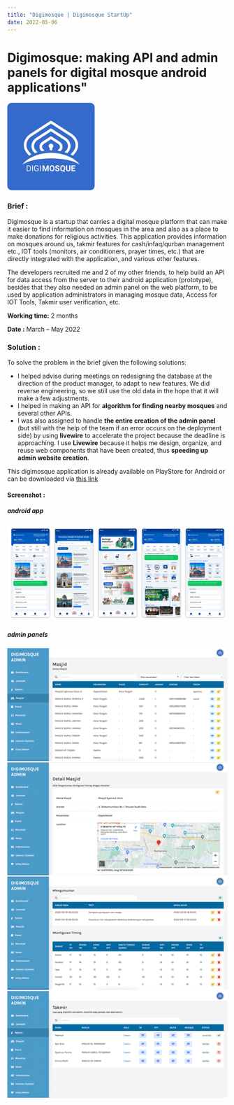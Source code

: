 ```yaml
---
title: "Digimosque | Digimosque StartUp"
date: 2022-05-06
---
```


# Digimosque: making API and admin panels for digital mosque android applications"
<img src="/projects/digi5.jpeg" alt="drawing" width="200" style="border-radius: 5%"/>

### Brief :
Digimosque is a startup that carries a digital mosque platform that can make it easier to find information on mosques in the area and also as a place to make donations for religious activities. This application provides information on mosques around us, takmir features for cash/infaq/qurban management etc., IOT tools (monitors, air conditioners, prayer times, etc.) that are directly integrated with the application, and various other features.

The developers recruited me and 2 of my other friends, to help build an API for data access from the server to their android application (prototype), besides that they also needed an admin panel on the web platform, to be used by application administrators in managing mosque data, Access for IOT Tools, Takmir user verification, etc.

**Working time:** 2 months

**Date :** March – May 2022

### Solution :
To solve the problem in the brief given the following solutions:
- I helped advise during meetings on redesigning the database at the direction of the product manager, to adapt to new features. We did reverse engineering, so we still use the old data in the hope that it will make a few adjustments.
- I helped in making an API for **algorithm for finding nearby mosques** and several other APIs.
- I was also assigned to handle **the entire creation of the admin panel** (but still with the help of the team if an error occurs on the deployment side) by using **livewire** to accelerate the project because the deadline is approaching. I use **Livewire** because it helps me design, organize, and reuse web components that have been created, thus **speeding up admin website creation**.

This digimosque application is already available on PlayStore for Android or can be downloaded via [this link](https://play.google.com/store/search?q=digimosque&c=apps)

#### Screenshot :
##### android app
![/projects/digi6.png](/projects/digi6.png)
##### admin panels
![/projects/digi1.png](/projects/digi1.png)
![/projects/digi2.png](/projects/digi2.png)
![/projects/digi3.png](/projects/digi3.png)
![/projects/digi4.png](/projects/digi4.png)